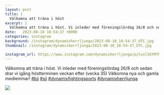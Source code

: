 ```yaml
---
layout: post
title: |
  Välkomna att träna i höst
excerpt: |
  Välkomna att träna i höst. Vi inleder med föreningslördag 26/8 och sedan drar vi igång höstterminen veckan efter (vecka 35) Välkomna nya och gamla medlemmar!    
date:   2023-08-10 18:54:37 +0000
categories: instagram
background: /instagram/dynamixherrljunga/2023-08-10_18-54-37_UTC.jpg
thumbnail: /instagram/dynamixherrljunga/2023-08-10_18-54-37_UTC.jpg

instagram_url: https://www.instagram.com/dynamixherrljunga/p/Cvxl3GYMfPS
---
```

Välkomna att träna i höst. Vi inleder med föreningslördag 26/8 och sedan drar vi igång höstterminen veckan efter (vecka 35) Välkomna nya och gamla medlemmar! [#bjj](https://www.instagram.com/explore/tags/bjj/) [#sjj](https://www.instagram.com/explore/tags/sjj/) [#dynamixfightingsports](https://www.instagram.com/explore/tags/dynamixfightingsports/) [#dynamixherrljunga](https://www.instagram.com/explore/tags/dynamixherrljunga/)



<img src='/www-dynamix-herrljunga/instagram/dynamixherrljunga/2023-08-10_18-54-37_UTC.jpg' class='img-fluid' />
